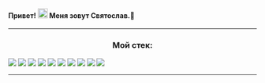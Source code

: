 ####  Привет! <img src="https://media.giphy.com/media/hvRJCLFzcasrR4ia7z/giphy.gif" width="20px" height="20px"> Меня зовут Святослав.👋


***
<h3 align="center">Мой стек:</h3>

<img src="https://img.shields.io/badge/<LABEL>-HTML5-e34f26"/>
<img src="https://img.shields.io/badge/<LABEL>-CSS3-<COLOR>"/>
<img src="https://img.shields.io/badge/<LABEL>-JavaScript-<COLOR>"/>
<img src="https://img.shields.io/badge/<LABEL>-React-<COLOR>"/>
<img src="https://img.shields.io/badge/<LABEL>-NodeJS-<COLOR>"/>
<img src="https://img.shields.io/badge/<LABEL>-MongoDB-<COLOR>"/>
<img src="https://img.shields.io/badge/<LABEL>-Postman-<COLOR>"/>
<img src="https://img.shields.io/badge/<LABEL>-Webpack-<COLOR>"/>
<img src="https://img.shields.io/badge/<LABEL>-GitHub-<COLOR>"/>
<img src="https://img.shields.io/badge/<LABEL>-HTML5-<GitHub>"/>

***
